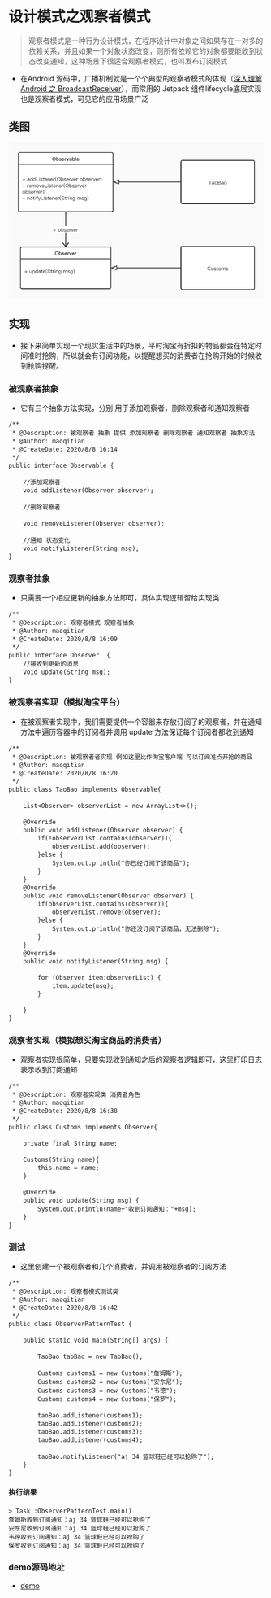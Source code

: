 # 设计模式之观察者模式

> 观察者模式是一种行为设计模式，在程序设计中对象之间如果存在一对多的依赖关系，并且如果一个对象状态改变，则所有依赖它的对象都要能收到状态改变通知，这种场景下很适合观察者模式，也叫发布订阅模式

- 在Android 源码中，广播机制就是一个个典型的观察者模式的体现（[深入理解 Android 之 BroadcastReceiver](https://github.com/maoqitian/Nice-Knowledge-System/blob/master/AndroidFramework%E6%BA%90%E7%A0%81%E5%88%86%E6%9E%90/BroadcastReceiver/%E6%B7%B1%E5%85%A5%E7%90%86%E8%A7%A3Android%E4%B9%8B%20BroadcastReceiver.md)），而常用的 Jetpack 组件lifecycle底层实现也是观察者模式，可见它的应用场景广泛

## 类图
![观察者模式类图](https://raw.githubusercontent.com/maoqitian/MaoMdPhoto/master/%E8%AE%BE%E8%AE%A1%E6%A8%A1%E5%BC%8F/%E8%A7%82%E5%AF%9F%E8%80%85%E6%A8%A1%E5%BC%8F/%E8%A7%82%E5%AF%9F%E8%80%85%E6%A8%A1%E5%BC%8F.jpg)

## 实现

- 接下来简单实现一个现实生活中的场景，平时淘宝有折扣的物品都会在特定时间准时抢购，所以就会有订阅功能，以提醒想买的消费者在抢购开始的时候收到抢购提醒。

### 被观察者抽象
- 它有三个抽象方法实现，分别 用于添加观察者，删除观察者和通知观察者
```
/**
 * @Description: 被观察者 抽象 提供 添加观察者 删除观察者 通知观察者 抽象方法
 * @Author: maoqitian
 * @CreateDate: 2020/8/8 16:14
 */
public interface Observable {

    //添加观察者
    void addListener(Observer observer);

    //删除观察者

    void removeListener(Observer observer);

    //通知 状态变化
    void notifyListener(String msg);
}
```

### 观察者抽象
- 只需要一个相应更新的抽象方法即可，具体实现逻辑留给实现类
```
/**
 * @Description: 观察者模式 观察者抽象
 * @Author: maoqitian
 * @CreateDate: 2020/8/8 16:09
 */
public interface Observer  {
    //接收到更新的消息
    void update(String msg);
}
```
### 被观察者实现（模拟淘宝平台）
- 在被观察者实现中，我们需要提供一个容器来存放订阅了的观察者，并在通知方法中遍历容器中的订阅者并调用 update 方法保证每个订阅者都收到通知
```
/**
 * @Description: 被观察者者实现 例如这里比作淘宝客户端 可以订阅准点开抢的商品
 * @Author: maoqitian
 * @CreateDate: 2020/8/8 16:20
 */
public class TaoBao implements Observable{

    List<Observer> observerList = new ArrayList<>();

    @Override
    public void addListener(Observer observer) {
        if(!observerList.contains(observer)){
            observerList.add(observer);
        }else {
            System.out.println("你已经订阅了该商品");
        }
    }
    @Override
    public void removeListener(Observer observer) {
        if(observerList.contains(observer)){
            observerList.remove(observer);
        }else {
            System.out.println("你还没订阅了该商品，无法删除");
        }
    }
    @Override
    public void notifyListener(String msg) {

        for (Observer item:observerList) {
            item.update(msg);
        }

    }
}
```
### 观察者实现（模拟想买淘宝商品的消费者）

- 观察者实现很简单，只要实现收到通知之后的观察者逻辑即可，这里打印日志表示收到订阅通知

```
/**
 * @Description: 观察者实现类 消费者角色
 * @Author: maoqitian
 * @CreateDate: 2020/8/8 16:38
 */
public class Customs implements Observer{

    private final String name;

    Customs(String name){
        this.name = name;
    }

    @Override
    public void update(String msg) {
        System.out.println(name+"收到订阅通知："+msg);
    }
}
```

### 测试

- 这里创建一个被观察者和几个消费者，并调用被观察者的订阅方法

```
/**
 * @Description: 观察者模式测试类
 * @Author: maoqitian
 * @CreateDate: 2020/8/8 16:42
 */
public class ObserverPatternTest {

    public static void main(String[] args) {

        TaoBao taoBao = new TaoBao();

        Customs customs1 = new Customs("詹姆斯");
        Customs customs2 = new Customs("安东尼");
        Customs customs3 = new Customs("韦德");
        Customs customs4 = new Customs("保罗");

        taoBao.addListener(customs1);
        taoBao.addListener(customs2);
        taoBao.addListener(customs3);
        taoBao.addListener(customs4);

        taoBao.notifyListener("aj 34 篮球鞋已经可以抢购了");
    }
}
```
#### 执行结果

```
> Task :ObserverPatternTest.main()
詹姆斯收到订阅通知：aj 34 篮球鞋已经可以抢购了
安东尼收到订阅通知：aj 34 篮球鞋已经可以抢购了
韦德收到订阅通知：aj 34 篮球鞋已经可以抢购了
保罗收到订阅通知：aj 34 篮球鞋已经可以抢购了
```
### demo源码地址
- [demo](https://github.com/maoqitian/Nice-Knowledge-System/tree/master/%E8%AE%A1%E7%AE%97%E6%9C%BA%E5%9F%BA%E7%A1%80/%E8%AE%BE%E8%AE%A1%E6%A8%A1%E5%BC%8F/DesignPattern/src/main/java/observepattern)

